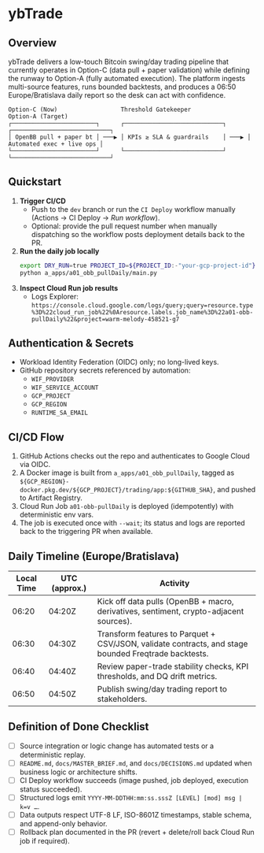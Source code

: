 # ybTrade

## Overview
ybTrade delivers a low-touch Bitcoin swing/day trading pipeline that currently operates in Option-C (data pull + paper validation) while defining the runway to Option-A (fully automated execution). The platform ingests multi-source features, runs bounded backtests, and produces a 06:50 Europe/Bratislava daily report so the desk can act with confidence.

```
Option-C (Now)                  Threshold Gatekeeper                  Option-A (Target)
┌────────────────────────┐      ┌────────────────────────────┐      ┌────────────────────────────┐
│ OpenBB pull + paper bt │ ───▶ │ KPIs ≥ SLA & guardrails    │ ───▶ │ Automated exec + live ops │
└────────────────────────┘      └────────────────────────────┘      └────────────────────────────┘
```

## Quickstart
1. **Trigger CI/CD**
   - Push to the `dev` branch or run the `CI Deploy` workflow manually (Actions → CI Deploy → _Run workflow_).
   - Optional: provide the pull request number when manually dispatching so the workflow posts deployment details back to the PR.
2. **Run the daily job locally**
   ```bash
   export DRY_RUN=true PROJECT_ID=${PROJECT_ID:-"your-gcp-project-id"}
   python a_apps/a01_obb_pullDaily/main.py
   ```
3. **Inspect Cloud Run job results**
   - Logs Explorer: `https://console.cloud.google.com/logs/query;query=resource.type%3D%22cloud_run_job%22%0Aresource.labels.job_name%3D%22a01-obb-pullDaily%22&project=warm-melody-458521-g7`

## Authentication & Secrets
- Workload Identity Federation (OIDC) only; no long-lived keys.
- GitHub repository secrets referenced by automation:
  - `WIF_PROVIDER`
  - `WIF_SERVICE_ACCOUNT`
  - `GCP_PROJECT`
  - `GCP_REGION`
  - `RUNTIME_SA_EMAIL`

## CI/CD Flow
1. GitHub Actions checks out the repo and authenticates to Google Cloud via OIDC.
2. A Docker image is built from `a_apps/a01_obb_pullDaily`, tagged as `${GCP_REGION}-docker.pkg.dev/${GCP_PROJECT}/trading/app:${GITHUB_SHA}`, and pushed to Artifact Registry.
3. Cloud Run Job `a01-obb-pullDaily` is deployed (idempotently) with deterministic env vars.
4. The job is executed once with `--wait`; its status and logs are reported back to the triggering PR when available.

## Daily Timeline (Europe/Bratislava)
| Local Time | UTC (approx.) | Activity |
|------------|----------------|----------|
| 06:20      | 04:20Z         | Kick off data pulls (OpenBB + macro, derivatives, sentiment, crypto-adjacent sources). |
| 06:30      | 04:30Z         | Transform features to Parquet + CSV/JSON, validate contracts, and stage bounded Freqtrade backtests. |
| 06:40      | 04:40Z         | Review paper-trade stability checks, KPI thresholds, and DQ drift metrics. |
| 06:50      | 04:50Z         | Publish swing/day trading report to stakeholders. |

## Definition of Done Checklist
- [ ] Source integration or logic change has automated tests or a deterministic replay.
- [ ] `README.md`, `docs/MASTER_BRIEF.md`, and `docs/DECISIONS.md` updated when business logic or architecture shifts.
- [ ] CI Deploy workflow succeeds (image pushed, job deployed, execution status succeeded).
- [ ] Structured logs emit `YYYY-MM-DDTHH:mm:ss.sssZ [LEVEL] [mod] msg | k=v …`.
- [ ] Data outputs respect UTF-8 LF, ISO-8601Z timestamps, stable schema, and append-only behavior.
- [ ] Rollback plan documented in the PR (revert + delete/roll back Cloud Run job if required).
